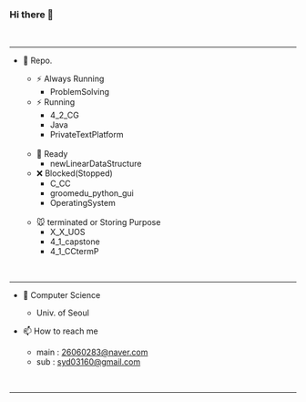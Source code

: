 ### Hi there 👋

<br>

---

- 🤔 Repo.
    - ⚡ Always Running
        - ProblemSolving
    - ⚡ Running
        - 4_2_CG
        - Java
        - PrivateTextPlatform

    <br>

    - 🔺 Ready
        - newLinearDataStructure
    - ❌ Blocked(Stopped)
        - C_CC
        - groomedu_python_gui
        - OperatingSystem
    
    <br>

    - 🐭 terminated or Storing Purpose
        - X_X_UOS
        - 4_1_capstone
        - 4_1_CCtermP

<br>

---

- 🏫 Computer Science
    - Univ. of Seoul

- 📫 How to reach me
    - main : 26060283@naver.com
    - sub  : syd03160@gmail.com

<br>

---
<!--
**ssorry123/ssorry123** is a ✨ _special_ ✨ repository because its `README.md` (this file) appears on your GitHub profile.

Here are some ideas to get you started:

- 🔭 I’m currently working on ...
- 🌱 I’m currently learning ...
- 👯 I’m looking to collaborate on ...
- 🤔 I’m looking for help with ...
- 💬 Ask me about ...

- 😄 Pronouns: ...
- ⚡ Fun fact: ...
-->

